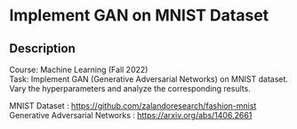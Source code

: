 # Implement GAN on MNIST Dataset
## Description
Course: Machine Learning (Fall 2022) <br />
Task: Implement GAN (Generative Adversarial Networks) on MNIST dataset. Vary the hyperparameters and analyze the corresponding results.


MNIST Dataset : https://github.com/zalandoresearch/fashion-mnist
Generative Adversarial Networks : https://arxiv.org/abs/1406.2661
